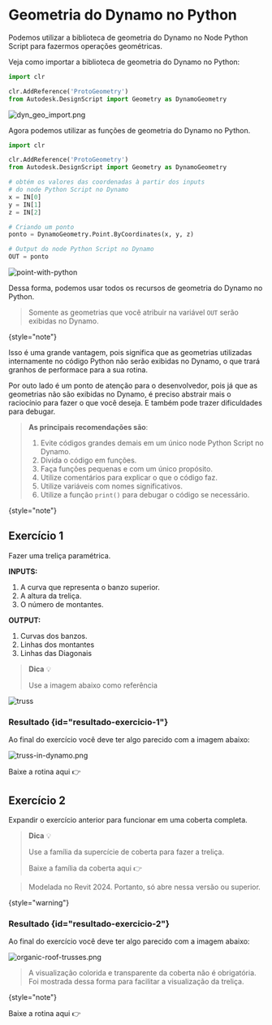 # Geometria do Dynamo no Python

Podemos utilizar a biblioteca de geometria do Dynamo no Node Python Script para fazermos
operações geométricas.

Veja como importar a biblioteca de geometria do Dynamo no Python:

```python
import clr

clr.AddReference('ProtoGeometry')
from Autodesk.DesignScript import Geometry as DynamoGeometry
```

![dyn_geo_import.png](dyn_geo_import.png)

Agora podemos utilizar as funções de geometria do Dynamo no Python.

```python
import clr

clr.AddReference('ProtoGeometry')
from Autodesk.DesignScript import Geometry as DynamoGeometry

# obtém os valores das coordenadas à partir dos inputs 
# do node Python Script no Dynamo
x = IN[0]
y = IN[1]
z = IN[2]

# Criando um ponto
ponto = DynamoGeometry.Point.ByCoordinates(x, y, z)

# Output do node Python Script no Dynamo
OUT = ponto
```

![point-with-python](point-with-python.png)

Dessa forma, podemos usar todos os recursos de geometria do Dynamo no Python.

> Somente as geometrias que você atribuir na variável `OUT` serão exibidas no Dynamo.
> 
{style="note"}

Isso é uma grande vantagem, pois significa que as geometrias utilizadas internamente no código Python não serão 
exibidas no Dynamo, o que trará granhos de performace para a sua rotina.

Por outo lado é um ponto de atenção para o desenvolvedor, pois já que as geometrias não são exibidas no Dynamo,
é preciso abstrair mais o raciocínio para fazer o que você deseja. E também pode trazer dificuldades para debugar.

> **As principais recomendações são**:
>
> 1. Evite códigos grandes demais em um único node Python Script no Dynamo.
> 2. Divida o código em funções.
> 3. Faça funções pequenas e com um único propósito.
> 4. Utilize comentários para explicar o que o código faz.
> 5. Utilize variáveis com nomes significativos.
> 6. Utilize a função `print()` para debugar o código se necessário.
>
{style="note"}

## Exercício 1

Fazer uma treliça paramétrica.

**INPUTS:**

1. A curva que representa o banzo superior.
2. A altura da treliça.
3. O número de montantes.

**OUTPUT:**

1. Curvas dos banzos.
2. Linhas dos montantes
3. Linhas das Diagonais

> **Dica** 💡
>
> Use a imagem abaixo como referência

![truss](truss.png)

### Resultado {id="resultado-exercicio-1"}

Ao final do exercício você deve ter algo parecido com a imagem abaixo:

![truss-in-dynamo.png](truss-in-dynamo.png)

Baixe a rotina aqui 👉 <resource src="truss.dyn"/>

## Exercício 2

Expandir o exercício anterior para funcionar em uma coberta completa.

> **Dica** 💡 
> 
> Use a família da supercície de coberta para fazer a treliça.
> 
> Baixe a família da coberta aqui 👉 <resource src="Surface.rfa"/>

> Modelada no Revit 2024. Portanto, só abre nessa versão ou superior.
> 
{style="warning"}

### Resultado {id="resultado-exercicio-2"}

Ao final do exercício você deve ter algo parecido com a imagem abaixo:

![organic-roof-trusses.png](organic-roof-trusses.png)

> A visualização colorida e transparente da coberta não é obrigatória. Foi mostrada dessa forma
> para facilitar a visualização da treliça.
> 
{style="note"}

Baixe a rotina aqui 👉 <resource src="Coberta-Organica.dyn"/>